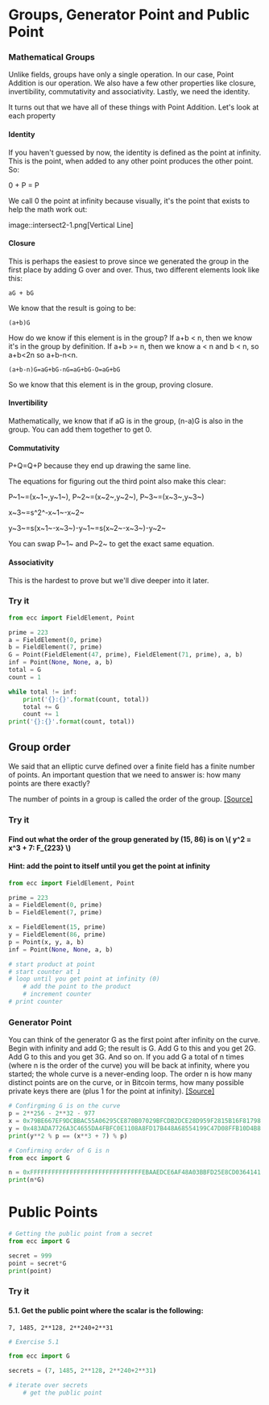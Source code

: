 
# Groups, Generator Point and Public Point

### Mathematical Groups

Unlike fields, groups have only a single operation. In our case, Point Addition is our operation. We also have a few other properties like closure, invertibility, commutativity and associativity. Lastly, we need the identity.

It turns out that we have all of these things with Point Addition. Let's look at each property

#### Identity

If you haven't guessed by now, the identity is defined as the point at infinity. This is the point, when added to any other point produces the other point. So:

0 + P = P

We call 0 the point at infinity because visually, it's the point that exists to help the math work out:

image::intersect2-1.png[Vertical Line]

#### Closure

This is perhaps the easiest to prove since we generated the group in the first place by adding G over and over. Thus, two different elements look like this:

`aG + bG`

We know that the result is going to be:

`(a+b)G`

How do we know if this element is in the group? If a+b < n, then we know it's in the group by definition. If a+b >= n, then we know a < n and b < n, so a+b<2n so a+b-n<n.

`(a+b-n)G=aG+bG-nG=aG+bG-O=aG+bG`

So we know that this element is in the group, proving closure.

#### Invertibility

Mathematically, we know that if aG is in the group, (n-a)G is also in the group. You can add them together to get 0.

#### Commutativity

P+Q=Q+P because they end up drawing the same line.

The equations for figuring out the third point also make this clear:

P~1~=(x~1~,y~1~), P~2~=(x~2~,y~2~), P~3~=(x~3~,y~3~)

x~3~=s^2^-x~1~-x~2~

y~3~=s(x~1~-x~3~)-y~1~=s(x~2~-x~3~)-y~2~

You can swap P~1~ and P~2~ to get the exact same equation.

#### Associativity

This is the hardest to prove but we'll dive deeper into it later.

### Try it


```python
from ecc import FieldElement, Point

prime = 223
a = FieldElement(0, prime)
b = FieldElement(7, prime)
G = Point(FieldElement(47, prime), FieldElement(71, prime), a, b)
inf = Point(None, None, a, b)
total = G
count = 1

while total != inf:
    print('{}:{}'.format(count, total))
    total += G
    count += 1
print('{}:{}'.format(count, total))
```

## Group order

We said that an elliptic curve defined over a finite field has a finite number of points. An important question that we need to answer is: how many points are there exactly?

The number of points in a group is called the order of the group. [[Source]](http://andrea.corbellini.name/2015/05/23/elliptic-curve-cryptography-finite-fields-and-discrete-logarithms/)

### Try it

#### Find out what the order of the group generated by (15, 86) is on  \\( y^2 = x^3 + 7: F_{223} \\)

#### Hint: add the point to itself until you get the point at infinity


```python
from ecc import FieldElement, Point

prime = 223
a = FieldElement(0, prime)
b = FieldElement(7, prime)

x = FieldElement(15, prime)
y = FieldElement(86, prime)
p = Point(x, y, a, b)
inf = Point(None, None, a, b)

# start product at point
# start counter at 1
# loop until you get point at infinity (0)
    # add the point to the product
    # increment counter
# print counter
```

### Generator Point

You can think of the generator G as the first point after infinity on the curve. Begin with infinity and add G; the result is G. Add G to this and you get 2G. Add G to this and you get 3G. And so on. If you add G a total of n times (where n is the order of the curve) you will be back at infinity, where you started; the whole curve is a never-ending loop. The order n is how many distinct points are on the curve, or in Bitcoin terms, how many possible private keys there are (plus 1 for the point at infinity). [[Source]](https://bitcoin.stackexchange.com/a/34133)


```python
# Confirgming G is on the curve
p = 2**256 - 2**32 - 977
x = 0x79BE667EF9DCBBAC55A06295CE870B07029BFCDB2DCE28D959F2815B16F81798
y = 0x483ADA7726A3C4655DA4FBFC0E1108A8FD17B448A68554199C47D08FFB10D4B8
print(y**2 % p == (x**3 + 7) % p)
```


```python
# Confirming order of G is n
from ecc import G

n = 0xFFFFFFFFFFFFFFFFFFFFFFFFFFFFFFFEBAAEDCE6AF48A03BBFD25E8CD0364141
print(n*G)
```

# Public Points


```python
# Getting the public point from a secret
from ecc import G

secret = 999
point = secret*G
print(point)
```

### Try it

#### 5.1. Get the public point where the scalar is the following:
```
7, 1485, 2**128, 2**240+2**31
```


```python
# Exercise 5.1

from ecc import G

secrets = (7, 1485, 2**128, 2**240+2**31)

# iterate over secrets
    # get the public point
```

